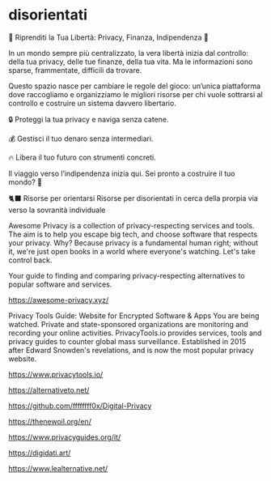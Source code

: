 # disorientati

🚀 Riprenditi la Tua Libertà: Privacy, Finanza, Indipendenza 🏴

In un mondo sempre più centralizzato, la vera libertà inizia dal controllo: della tua privacy, delle tue finanze, della tua vita. Ma le informazioni sono sparse, frammentate, difficili da trovare.

Questo spazio nasce per cambiare le regole del gioco: un’unica piattaforma dove raccogliamo e organizziamo le migliori risorse per chi vuole sottrarsi al controllo e costruire un sistema davvero libertario.

🔒 Proteggi la tua privacy e naviga senza catene.

💰 Gestisci il tuo denaro senza intermediari.

🔥 Libera il tuo futuro con strumenti concreti.

Il viaggio verso l’indipendenza inizia qui. Sei pronto a costruire il tuo mondo? 🚀

🐈‍⬛ Risorse per orientarsi
Risorse per disorientati in cerca della prorpia via verso la sovranità individuale

Awesome Privacy is a collection of privacy-respecting services and tools. The aim is to help you escape big tech, and choose software that respects your privacy.
Why? Because privacy is a fundamental human right; without it, we're just open books in a world where everyone's watching. Let's take control back.

Your guide to finding and comparing privacy-respecting alternatives to popular software and services.

https://awesome-privacy.xyz/


Privacy Tools Guide: Website for Encrypted Software & Apps
You are being watched. Private and state-sponsored organizations are monitoring and recording your online activities. PrivacyTools.io provides services, tools and privacy guides to counter global mass surveillance. Established in 2015 after Edward Snowden's revelations, and is now the most popular privacy website.

https://www.privacytools.io/

https://alternativeto.net/

https://github.com/ffffffff0x/Digital-Privacy

https://thenewoil.org/en/

https://www.privacyguides.org/it/

https://digidati.art/

https://www.lealternative.net/

